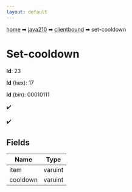 ```yaml
---
layout: default
---
```


[home](/) ➡ [java210](/protocol/java210) ➡ [clientbound](/protocol/java210/clientbound) ➡ set-cooldown

# Set-cooldown

**Id**: 23

**Id** (hex): 17

**Id** (bin): 00010111

✔️

✔️

## Fields

Name | Type
---|---
item | varuint
cooldown | varuint

